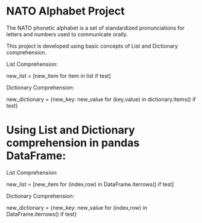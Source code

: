 # NATO Alphabet Project
The NATO phonetic alphabet is a set of standardized pronunciations for letters and numbers used to communicate orally.

This project is developed using basic concepts of List and Dictionary comprehension. 

List Comprehension:

new_list = [new_item for item in list if test]

Dictionary Comprehension:

new_dictionary = {new_key: new_value for (key,value) in dictionary.items() if test}



# Using List and Dictionary comprehension in pandas DataFrame:

List Comprehension:

new_list = [new_item for (index,row) in DataFrame.iterrows() if test]

Dictionary Comprehension:

new_dictionary = {new_key: new_value for (index,row) in DataFrame.iterrows() if test}